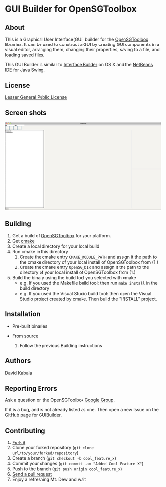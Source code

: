 GUI Builder for OpenSGToolbox
=============================

About
-----

This is a Graphical User Interface(GUI) builder for the
[OpenSGToolbox](http://www.opensgtoolbox.org "OpenSGToolbox") libraries. It
can be used to construct a GUI by creating GUI components in a visual editor,
arranging them, changing their properties, saving to a file, and loading saved
files.

This GUI Builder is similar to
[Interface Builder](http://en.wikipedia.org/wiki/Interface_Builder "Interface Builder")
on OS X and the [NetBeans IDE](http://netbeans.org/ "NetBeans IDE") for Java Swing.

License
-------
[Lesser General Public License](http://www.gnu.org/licenses/lgpl-3.0-standalone.html "Lesser General Public License")

Screen shots
-----------
![GUIBuilder Interface](https://github.com/djkabala/GUIBuilder/raw/master/Screenshots/ScreenShot01.jpg)

Building
--------
1. Get a build of [OpenSGToolbox](http://www.opensgtoolbox.org "OpenSGToolbox")
   for your platform.
2. Get [cmake](http://www.cmake.org/ "cmake")
3. Create a local directory for your local build
4. Run cmake in this directory
    1. Create the cmake entry `CMAKE_MODULE_PATH` and assign it the path to the
       cmake directory of your local install of OpenSGToolbox from (1.)
    2. Create the cmake entry `OpenSG_DIR` and assign it the path to the
       directory of your local install of OpenSGToolbox from (1.)
5. Build the binary using the build tool you selected with cmake
    * e.g. If you used the Makefile build tool: then run `make install` in the build
    directory
    * e.g. If you used the Visual Studio build tool: then open the Visual Studio
    project created by cmake.  Then build the "INSTALL" project.

Installation
------------
* Pre-built binaries

* From source
    1. Follow the previous Building instructions

Authors
-------
David Kabala

Reporting Errors
----------------
Ask a question on the OpenSGToolbox
[Google Group](http://groups.google.com/group/opensgtoolbox-users "Google Group").

If it is a bug, and is not already listed as one.  Then open a new Issue on the
GitHub page for GUIBuilder.

Contributing
------------

1. [Fork it](http://help.github.com/forking/ "Fork it")
2. Clone your forked repository (`git clone url/to/your/forked/repository`)
3. Create a branch (`git checkout -b cool_feature_x`)
4. Commit your changes (`git commit -am "Added Cool Feature X"`)
5. Push to the branch (`git push origin cool_feature_x`)
6. [Send a pull request](http://help.github.com/pull-requests/ "Send a pull request")
7. Enjoy a refreshing Mt. Dew and wait

